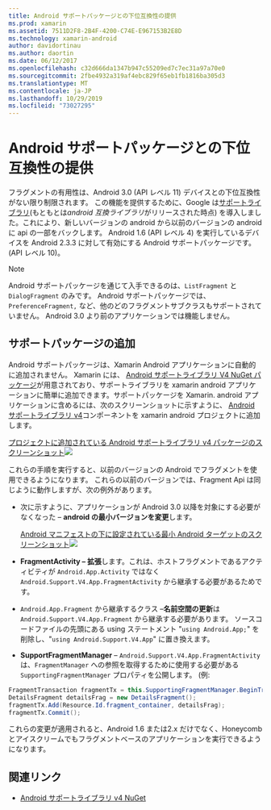 ```yaml
---
title: Android サポートパッケージとの下位互換性の提供
ms.prod: xamarin
ms.assetid: 7511D2F8-2B4F-4200-C74E-E967153B2E8D
ms.technology: xamarin-android
author: davidortinau
ms.author: daortin
ms.date: 06/12/2017
ms.openlocfilehash: c32d666da1347b947c55209ed7c7ec31a97a70e0
ms.sourcegitcommit: 2fbe4932a319af4ebc829f65eb1fb1816ba305d3
ms.translationtype: MT
ms.contentlocale: ja-JP
ms.lasthandoff: 10/29/2019
ms.locfileid: "73027295"
---
```

# <a name="providing-backwards-compatibility-with-the-android-support-package"></a>Android サポートパッケージとの下位互換性の提供

フラグメントの有用性は、Android 3.0 (API レベル 11) デバイスとの下位互換性がない限り制限されます。 この機能を提供するために、Google は[サポートライブラリ](https://developer.android.com/sdk/compatibility-library.html)(もともとは*android 互換ライブラリ*がリリースされた時点) を導入しました。これにより、新しいバージョンの android から以前のバージョンの android に api の一部をバックします。 Android 1.6 (API レベル 4) を実行しているデバイスを Android 2.3.3 に対して有効にする Android サポートパッケージです。 (API レベル 10)。

> [!NOTE]
> Android サポートパッケージを通じて入手できるのは、`ListFragment` と `DialogFragment` のみです。 Android サポートパッケージでは、`PreferenceFragment,` など、他のどのフラグメントサブクラスもサポートされていません。 Android 3.0 より前のアプリケーションでは機能しません。 

## <a name="adding-the-support-package"></a>サポートパッケージの追加

Android サポートパッケージは、Xamarin Android アプリケーションに自動的に追加されません。 Xamarin には、 [Android サポートライブラリ V4 NuGet パッケージ](https://www.nuget.org/packages/Xamarin.Android.Support.v4/)が用意されており、サポートライブラリを xamarin android アプリケーションに簡単に追加できます。サポートパッケージを Xamarin. android アプリケーションに含めるには、次のスクリーンショットに示すように、 [Android サポートライブラリ v4](https://www.nuget.org/packages/Xamarin.Android.Support.v4/)コンポーネントを xamarin android プロジェクトに追加します。 

[プロジェクトに追加されている Android サポートライブラリ v4 パッケージのスクリーンショット![](providing-backwards-compatibility-images/02-sml.png)](providing-backwards-compatibility-images/02.png#lightbox)

これらの手順を実行すると、以前のバージョンの Android でフラグメントを使用できるようになります。 これらの以前のバージョンでは、Fragment Api は同じように動作しますが、次の例外があります。 

- 次に示すように、アプリケーションが Android 3.0 以降を対象にする必要がなくなった &ndash; **android の最小バージョンを変更**します。 

    [Android マニフェストの下に設定されている最小 Android ターゲットのスクリーンショット![](providing-backwards-compatibility-images/03-sml.png)](providing-backwards-compatibility-images/03.png#lightbox)

- **FragmentActivity &ndash; 拡張**します。これは、ホストフラグメントであるアクティビティが `Android.App.Activity` ではなく `Android.Support.V4.App.FragmentActivity` から継承する必要があるためです。 

- `Android.App.Fragment` から継承するクラス &ndash;**名前空間の更新**は `Android.Support.V4.App.Fragment` から継承する必要があります。 ソースコードファイルの先頭にある using ステートメント "`using Android.App;`" を削除し、"`using Android.Support.V4.App`" に置き換えます。 

- **SupportFragmentManager** &ndash; `Android.Support.V4.App.FragmentActivity` は、`FragmentManager` への参照を取得するために使用する必要がある `SupportingFragmentManager` プロパティを公開します。 (例: 

```csharp
FragmentTransaction fragmentTx = this.SupportingFragmentManager.BeginTransaction();
DetailsFragment detailsFrag = new DetailsFragment();
fragmentTx.Add(Resource.Id.fragment_container, detailsFrag);
fragmentTx.Commit();
```

これらの変更が適用されると、Android 1.6 または2.x だけでなく、Honeycomb とアイスクリームでもフラグメントベースのアプリケーションを実行できるようになります。 

## <a name="related-links"></a>関連リンク

- [Android サポートライブラリ v4 NuGet](https://www.nuget.org/packages/Xamarin.Android.Support.v4/)
